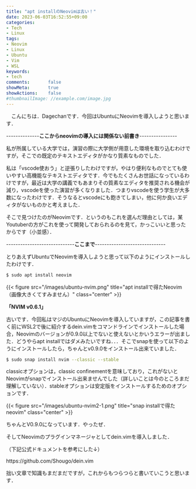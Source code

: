 ```yaml
---
title: "apt installのNeovimは古い！"
date: 2023-06-03T16:52:55+09:00
categories:
- Tech
- Linux
tags:
- Neovim
- Linux
- Ubuntu
- Vim
- WSL
keywords:
- tech
comments:       false
showMeta:       true
showActions:    false
#thumbnailImage: //example.com/image.jpg
---
```


　こんにちは．Dagechanです．今回はUbuntuにNeovimを導入しようと思います．

--------------**ここからneovimの導入には関係ない前書き**----------------

私が所属している大学では，演習の際に大学側が用意した環境を取り込むわけですが，そこでの既定のテキストエディタがかなり質素なものでした．

私は「vscode使おう」と逆張りしたわけですが，やはり便利なものでとても使いやすい高機能なテキストエディタです．今でもたくさんお世話になっているわけですが，最近は大学の講義でもあまりその質素なエディタを推奨される機会が減り，vscodeを使った演習が多くなりました．つまりvscodeを使う学生が大多数になったわけです．そうなるとvscodeにも飽きてしまい，他に何か良いエディタがないものかと考えました．

そこで見つけたのがNeovimです．というのもこれを選んだ理由としては，某Youtuberの方がこれを使って開発しておられるのを見て，かっこいいと思ったからです（小並感）．

-----------------------------**ここまで**------------------------------

とりあえずUbuntuでNeovimを導入しようと思って以下のようにインストールしたわけです．

```bash
$ sudo apt install neovim
```
{{< figure src="/images/ubuntu-nvim.png" title="apt installで得たNeovim（画像大きくてすみません）" class="center" >}}

**<p>「NVIM v0.6.1」</p>**
古いです．今回私はマジのUbuntuにNeovimを導入していますが，この記事を書く前にWSL2で後に紹介するdein.vimをコマンドラインでインストールした場合，Neovimのバージョンが0.9.0以上でないと使えないとかいうエラーが出ました．どうやらapt installではダメみたいですね．．．そこでsnapを使って以下のようにインストールしたら，ちゃんとv0.9.0をインストール出来ていました．

```bash
$ sudo snap install nvim --classic --stable
```
classicオプションは，classic confinementを意味しており，これがないとNeovimがsnapでインストール出来ませんでした（詳しいことは今のところまだ理解していない）．stableオプションは安定版をインストールするためのオプションです．

{{< figure src="/images/ubuntu-nvim2-1.png" title="snap installで得たneovim" class="center" >}}

ちゃんとV0.9.0になっています．やったぜ．


<P>そしてNeovimのプラグインマネージャとしてdein.vimを導入しました．</P>
<p>（下記公式ドキュメントを参考にした↓）</p>
<p>https://github.com/Shougo/dein.vim</p>

拙い文章で知識もまだまだですが，これからもつらつらと書いていこうと思います．














